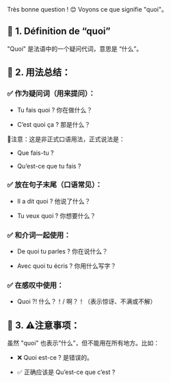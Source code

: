 Très bonne question ! 😊 Voyons ce que signifie "quoi"。

## 🔹 1. Définition de “quoi”
"Quoi" 是法语中的一个疑问代词，意思是 “什么”。

## 🔹 2. 用法总结：
### ✅ 作为疑问词（用来提问）：
 - Tu fais quoi ? 你在做什么？

 - C’est quoi ça ? 那是什么？

🔸注意：这是非正式口语用法，正式说法是：

 - Que fais-tu ?

 - Qu’est-ce que tu fais ?

### ✅ 放在句子末尾（口语常见）：
 - Il a dit quoi ? 他说了什么？

 - Tu veux quoi ? 你想要什么？

### ✅ 和介词一起使用：
 - De quoi tu parles ? 你在说什么？

 - Avec quoi tu écris ? 你用什么写字？

### ✅ 在感叹中使用：
 - Quoi ?! 什么？！/ 啊？！（表示惊讶、不满或不解）

## 🔹 3. ⚠️注意事项：
虽然 "quoi" 也表示“什么”，但不能用在所有地方。比如：

 - ❌ Quoi est-ce ? 是错误的。

 - ✅ 正确应该是 Qu’est-ce que c’est ?